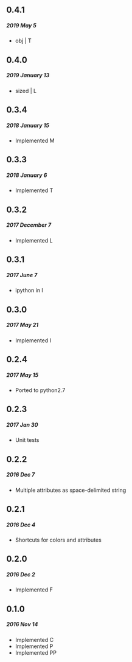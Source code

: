 ## 0.4.1
##### 2019 May 5
- obj | T

## 0.4.0
##### 2019 January 13
- sized | L

## 0.3.4
##### 2018 January 15
- Implemented M

## 0.3.3
##### 2018 January 6
- Implemented T

## 0.3.2
##### 2017 December 7
- Implemented L

## 0.3.1
##### 2017 June 7
- ipython in I

## 0.3.0
##### 2017 May 21
- Implemented I

## 0.2.4
##### 2017 May 15
- Ported to python2.7

## 0.2.3
##### 2017 Jan 30
- Unit tests

## 0.2.2
##### 2016 Dec 7
- Multiple attributes as space-delimited string

## 0.2.1
##### 2016 Dec 4
- Shortcuts for colors and attributes

## 0.2.0
##### 2016 Dec 2
- Implemented F

## 0.1.0
##### 2016 Nov 14
- Implemented C
- Implemented P
- Implemented PP


